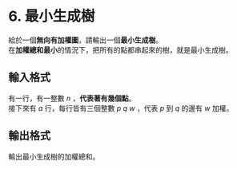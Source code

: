 # 6. 最小生成樹
給於一個**無向有加權圖**，請輸出一個**最小生成樹**。<br>
在**加權總和最小**的情況下，把所有的點都串起來的樹，就是最小生成樹。

## 輸入格式
有一行，有一整數 $n$ ，**代表著有幾個點**。<br>
接下來有 $a$ 行，每行皆有三個整數 $p$ $q$ $w$ ，代表 $p$ 到 $q$ 的邊有 $w$ 加權。

## 輸出格式
輸出最小生成樹的加權總和。
